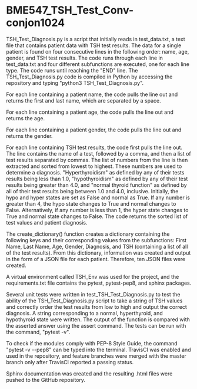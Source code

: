 # BME547_TSH_Test_Conv-conjon1024

TSH_Test_Diagnosis.py is a script that initially reads in test_data.txt, a text file that contains patient data with TSH test results. The data for a single patient is found on four consecutive lines in the following order: name, age, gender, and TSH test results. The code runs through each line in test_data.txt and four different subfunctions are executed, one for each line type. The code runs until reaching the "END" line. The TSH_Test_Diagnosis.py code is compiled in Python by accessing the repository and typing "python3 TSH_Test_Diagnosis.py".

For each line containing a patient name, the code pulls the line out and returns the first and last name, which are separated by a space.

For each line containing a patient age, the code pulls the line out and returns the age.

For each line containing a patient gender, the code pulls the line out and returns the gender.

For each line containing TSH test results, the code first pulls the line out. The line contains the name of a test, followed by a comma, and then a list of test results separated by commas. The list of numbers from the line is then extracted and sorted from lowest to highest. These numbers are used to determine a diagnosis. "Hyperthyroidism" as defined by any of their tests results being less than 1.0, "hypothyroidism" as defined by any of their test results being greater than 4.0, and "normal thyroid function" as defined by all of their test results being between 1.0 and 4.0, inclusive. Initially, the hypo and hyper states are set as False and normal as True. If any number is greater than 4, the hypo state changes to True and normal changes to False. Alternatively, if any number is less than 1, the hyper state changes to True and normal state changes to False. The code returns the sorted list of test values and patient diagnosis.

The create_dictionary() function creates a dictionary containing the following keys and their corresponding values from the subfunctions: First Name, Last Name, Age, Gender, Diagnosis, and TSH (containing a list of all of the test results). From this dictionary, information was created and output in the form of a JSON file for each patient. Therefore, ten JSON files were created.

A virtual environment called TSH_Env was used for the project, and the requirements.txt file contains the pytest, pytest-pep8, and sphinx packages.

Several unit tests were written in test_TSH_Test_Diagnosis.py to test the ability of the TSH_Test_Diagnosis.py script to take a string of TSH values and correctly order the test results from low to high and output the correct diagnosis. A string corresponding to a normal, hyperthyroid, and hypothyroid state were written. The output of the function is compared with the asserted answer using the assert command. The tests can be run with the command, "pytest -v".

To check if the modules comply with PEP-8 Style Guide, the command "pytest -v --pep8" can be typed into the terminal. TravisCI was enabled and used in the repository, and feature branches were merged with the master branch only after TravisCI reported a passing status.

Sphinx documentation was created and the resulting .html files were pushed to the GitHub repository.
